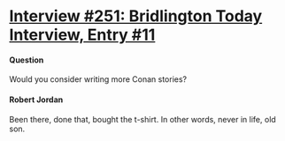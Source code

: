 # [Interview #251: Bridlington Today Interview, Entry #11](https://www.theoryland.com/intvmain.php?i=251#11)

#### Question

Would you consider writing more Conan stories?

#### Robert Jordan

Been there, done that, bought the t-shirt. In other words, never in life, old son.

